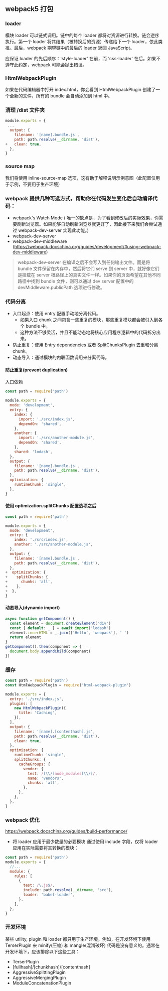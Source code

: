 ## webpack5 打包

### loader

模块 loader 可以链式调用。链中的每个 loader 都将对资源进行转换。链会逆序执行。第一个 loader 将其结果（被转换后的资源）传递给下一个 loader，依此类推。最后，webpack 期望链中的最后的 loader 返回 JavaScript。

应保证 loader 的先后顺序：'style-loader' 在前，而 'css-loader' 在后。如果不遵守此约定，webpack 可能会抛出错误。

### HtmlWebpackPlugin

如果在代码编辑器中打开 index.html，你会看到 HtmlWebpackPlugin 创建了一个全新的文件，所有的 bundle 会自动添加到 html 中。

### 清理 /dist 文件夹

```js
module.exports = {
 ...
  output: {
    filename: '[name].bundle.js',
    path: path.resolve(__dirname, 'dist'),
+   clean: true,
  },
}
```

### source map

我们将使用 inline-source-map 选项，这有助于解释说明示例意图（此配置仅用于示例，不要用于生产环境）

### webpack 提供几种可选方式，帮助你在代码发生变化后自动编译代码：

- webpack's Watch Mode ( 唯一的缺点是，为了看到修改后的实际效果，你需要刷新浏览器。如果能够自动刷新浏览器就更好了，因此接下来我们会尝试通过 webpack-dev-server 实现此功能。)
- webpack-dev-server
- webpack-dev-middleware (https://webpack.docschina.org/guides/development/#using-webpack-dev-middleware)

> webpack-dev-server 在编译之后不会写入到任何输出文件。而是将 bundle 文件保留在内存中，然后将它们 serve 到 server 中，就好像它们是挂载在 server 根路径上的真实文件一样。如果你的页面希望在其他不同路径中找到 bundle 文件，则可以通过 dev server 配置中的 devMiddleware.publicPath 选项进行修改。

### 代码分离

- 入口起点：使用 entry 配置手动地分离代码。
  - 如果入口 chunk 之间包含一些重复的模块，那些重复模块都会被引入到各个 bundle 中。
  - 这种方法不够灵活，并且不能动态地将核心应用程序逻辑中的代码拆分出来。
- 防止重复：使用 Entry dependencies 或者 SplitChunksPlugin 去重和分离 chunk。
- 动态导入：通过模块的内联函数调用来分离代码。

#### 防止重复(prevent duplication)

入口依赖

```js
const path = require('path')

module.exports = {
  mode: 'development',
  entry: {
    index: {
      import: './src/index.js',
      dependOn: 'shared',
    },
    another: {
      import: './src/another-module.js',
      dependOn: 'shared',
    },
    shared: 'lodash',
  },
  output: {
    filename: '[name].bundle.js',
    path: path.resolve(__dirname, 'dist'),
  },
  optimization: {
    runtimeChunk: 'single',
  },
}
```

#### 使用 optimization.splitChunks 配置选项之后

```js
const path = require('path')

module.exports = {
  mode: 'development',
  entry: {
    index: './src/index.js',
    another: './src/another-module.js',
  },
  output: {
    filename: '[name].bundle.js',
    path: path.resolve(__dirname, 'dist'),
  },
+  optimization: {
+    splitChunks: {
+      chunks: 'all',
+    },
+  },
}
```

#### 动态导入(dynamic import)

```js
async function getComponent() {
  const element = document.createElement('div')
  const { default: _ } = await import('lodash')
  element.innerHTML = _.join(['Hello', 'webpack'], ' ')
  return element
}
getComponent().then(component => {
  document.body.appendChild(component)
})
```

### 缓存

```js
const path = require('path')
const HtmlWebpackPlugin = require('html-webpack-plugin')

module.exports = {
  entry: './src/index.js',
  plugins: [
    new HtmlWebpackPlugin({
      title: 'Caching',
    }),
  ],
  output: {
    filename: '[name].[contenthash].js',
    path: path.resolve(__dirname, 'dist'),
    clean: true,
  },
  optimization: {
    runtimeChunk: 'single',
    splitChunks: {
      cacheGroups: {
        vendor: {
          test: /[\\/]node_modules[\\/]/,
          name: 'vendors',
          chunks: 'all',
        },
      },
    },
  },
}
```

### webpack 优化

https://webpack.docschina.org/guides/build-performance/

- 将 loader 应用于最少数量的必要模块
  通过使用 include 字段，仅将 loader 应用在实际需要将其转换的模块：

```js
const path = require('path')
module.exports = {
  //...
  module: {
    rules: [
      {
        test: /\.js$/,
        include: path.resolve(__dirname, 'src'),
        loader: 'babel-loader',
      },
    ],
  },
}
```

### 开发环境

某些 utility, plugin 和 loader 都只用于生产环境。例如，在开发环境下使用 TerserPlugin 来 minify(压缩) 和 mangle(混淆破坏) 代码是没有意义的。通常在开发环境下，应该排除以下这些工具：

- TerserPlugin
- [fullhash]/[chunkhash]/[contenthash]
- AggressiveSplittingPlugin
- AggressiveMergingPlugin
- ModuleConcatenationPlugin
